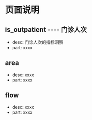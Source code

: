 # 页面说明
## is_outpatient ---- 门诊人次

* desc: 门诊人次的指标洞察
* part: xxxx   

## area

* desc: xxxx
* part: xxxx 

## flow

* desc: xxxx
* part: xxxx 

